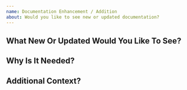 ```yaml
---
name: Documentation Enhancement / Addition
about: Would you like to see new or updated documentation?
---
```


<!--
Ensure you have read over [Submitting Issues](https://github.com/chocolatey/.github/blob/main/SUBMITTING_ISSUES.md)
Please check to see if your issue already exists with a quick search of the issues. Start with one relevant term and then add if you get too many results.
NOTE: Keep in mind we have a [Code Of Conduct](https://github.com/chocolatey/.github/blob/main/CODE_OF_CONDUCT.md) that we expect folks to observe when they are looking for support in the Chocolatey community.
Name your issue appropriately: give it a sentence that reads well enough for anyone seeing this in the release notes to what it is.
When writing out the issue details please ensure you are writing it as if you were explaining it to somebody else.
Even if you will be working on and resolving the issue yourself. This helps others to understand the reasons for the issue and for it to be searchable in future.
Please do not remove any of the headings.
If a heading is not applicable then enter N/A: Why it's not applicable
Please remove all comments before submitting.
-->

## What New Or Updated Would You Like To See?

<!-- A clear and concise description of what the problem is. Ex. I'm always frustrated when [...] -->

## Why Is It Needed?

<!-- A clear and concise description of what you want to happen. -->

## Additional Context?

<!-- Add any other context or screenshots about the feature request here. -->
